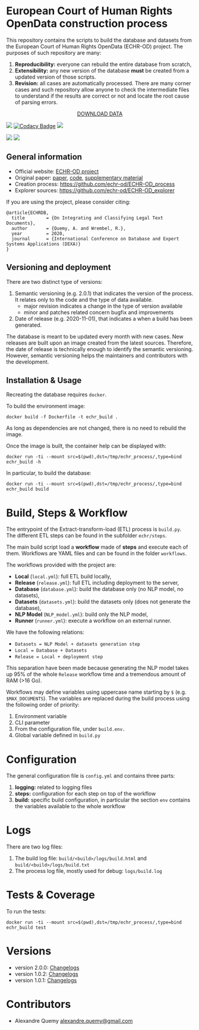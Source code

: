 # European Court of Human Rights OpenData construction process

This repository contains the scripts to build the database and datasets from the 
European Court of Human Rights OpenData (ECHR-OD) project.
The purposes of such repository are many:

1. **Reproducibility:** everyone can rebuild the entire database from scratch,
2. **Extensibility:** any new version of the database **must** be created from a updated version of those scripts.
3. **Revision:** all cases are automatically processed. There are many corner cases and such repository allow anyone 
to check the intermediate files to understand if the results are correct or not and locate the root cause of parsing errors.

<p align="center">
<a href="https://echr-opendata.eu/download">DOWNLOAD DATA</a>
</p>


![](https://img.shields.io/endpoint?url=https%3A%2F%2Fgist.githubusercontent.com%2Faquemy%2F0a01112a76f73945a9f27710cf9c7a25%2Fraw%2Fcoverage.json&logo=coveralls)
[![Codacy Badge](https://api.codacy.com/project/badge/Grade/8a607d6bc2324e0eabb11741e762fbbb)](https://app.codacy.com/gh/echr-od/ECHR-OD_process?utm_source=github.com&utm_medium=referral&utm_content=echr-od/ECHR-OD_process&utm_campaign=Badge_Grade)
![](https://img.shields.io/github/license/echr-od/ECHR-OD_process)

![](https://github.com/echr-od/ECHR-OD_process/workflows/Image%20Building/badge.svg?branch=develop)
![](https://img.shields.io/docker/image-size/aquemy1/echr_build/develop)

## General information

- Official website: [ECHR-OD project](https://echr-opendata.eu)
- Original paper: [paper](https://arxiv.org/abs/1810.03115), [code](https://github.com/aquemy/ECHR-OD_predictions), 
[supplementary material](https://github.com/aquemy/ECHR-OD_project_supplementary_material)
- Creation process: https://github.com/echr-od/ECHR-OD_process
- Explorer sources: https://github.com/echr-od/ECHR-OD_explorer

If you are using the project, please consider citing:
```
@article{ECHRDB,
  title        = {On Integrating and Classifying Legal Text Documents},
  author       = {Quemy, A. and Wrembel, R.},
  year         = 2020,
  journal      = {International Conference on Database and Expert Systems Applications (DEXA)}
}
```

## Versioning and deployment

There are two distinct type of versions:
1) Semantic versioning (e.g. 2.0.1) that indicates the version of the process. It relates only to the code and 
the type of data available.
   - major revision indicates a change in the type of version available
   - minor and patches related concern bugfix and improvements
2) Date of release (e.g. 2020-11-01), that indicates a when a build has been generated.

The database is meant to be updated every month with new cases. New releases are built upon an image created from
 the latest sources.
Therefore, the date of release is technically enough to identify the semantic versioning. 
However, semantic versioning helps the maintainers and contributors with the development.

## Installation & Usage

Recreating the database requires ```docker```.

To build the environment image:
```
docker build -f Dockerfile -t echr_build .
```
As long as dependencies are not changed, there is no need to rebuild the image.

Once the image is built, the container help can be displayed with:
```
docker run -ti --mount src=$(pwd),dst=/tmp/echr_process/,type=bind echr_build -h
```

In particular, to build the database:
```
docker run -ti --mount src=$(pwd),dst=/tmp/echr_process/,type=bind echr_build build
```

# Build, Steps & Workflow

The entrypoint of the Extract-transform-load (ETL) process is `build.py`.   
The different ETL steps can be found in the subfolder `echr/steps`.   

The main build script load a **workflow** made of **steps** and execute each of them.
Workflows are YAML files and can be found in the folder `workflows`.

The workflows provided with the project are:
- **Local** (`local.yml`): full ETL build locally,
- **Release** (`release.yml`): full ETL including deployment to the server,
- **Database** (`database.yml`): build the database only (no NLP model, no datasets),
- **Datasets** (`datasets.yml`): build the datasets only (does not generate the database),
- **NLP Model** (`NLP_model.yml`): build only the NLP model,
- **Runner** (`runner.yml`): execute a workflow on an external runner.

We have the following relations:
- `Datasets = NLP Model + datasets generation step`
- `Local = Database + Datasets`
- `Release = Local + deployment step`

This separation have been made because generating the NLP model takes up 95% of the whole `Release` workflow time 
and a tremendous amount of RAM (>16 Go).

Workflows may define variables using uppercase name starting by `$` (e.g. `$MAX_DOCUMENTS`).
The variables are replaced during the build process using the following order of priority:
1. Environment variable
2. CLI parameter
3. From the configuration file, under `build.env.`
4. Global variable defined in `build.py`

# Configuration

The general configuration file is `config.yml` and contains three parts:
1. **logging:** related to logging files
2. **steps:** configuration for each step on top of the workflow
3. **build:** specific build configuration, in particular the section `env` contains the variables available to the 
whole workflow

# Logs

There are two log files:
1. The build log file: `build/<build>/logs/build.html` and `build/<build>/logs/build.txt`
2. The process log file, mostly used for debug: `logs/build.log`

# Tests & Coverage

To run the tests:
```
docker run -ti --mount src=$(pwd),dst=/tmp/echr_process/,type=bind echr_build test
```

# Versions

- version 2.0.0: [Changelogs](https://github.com/echr-od/ECHR-OD_process/blob/master/changelog/2.0.0.md)
- version 1.0.2: [Changelogs](https://github.com/echr-od/ECHR-OD_process/blob/master/changelog/1.0.2.md)
- version 1.0.1: [Changelogs](https://github.com/echr-od/ECHR-OD_process/blob/master/changelog/1.0.1.md)

# Contributors

- Alexandre Quemy <alexandre.quemy@gmail.com>
